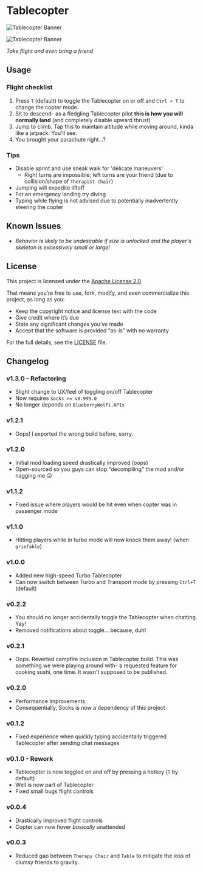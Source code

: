 # Tablecopter

![Tablecopter Banner](https://i.imgur.com/UYKZZ3U.png 'Me and Filecabinet riding on our Copter')

![Tablecopter Banner](https://i.imgur.com/iIDT2oa.png "Tablecopter Gang Headed to Ether's Wolf Park")

_Take flight and even bring a friend_

## Usage

### Flight checklist

1. Press `T` (default) to toggle the Tablecopter on or off and `Ctrl + T` to change the copter mode.
2. Sit to descend- as a fledgling Tablecopter pilot **this is how you will normally land** (and completely disable upward thrust)
3. Jump to climb. Tap this to maintain altitude while moving around, kinda like a jetpack. You'll see.
4. You brought your parachute right...?

### Tips

- Disable sprint and use sneak walk for 'delicate maneuvers'
  - Right turns are impossible; left turns are your friend (due to collision/shape of `Therapist Chair`)
- Jumping will expedite liftoff
- For an emergency landing try diving
- Typing while flying is not advised due to potentially inadvertently steering the copter

## Known Issues

- _Behavior is likely to be undesirable if size is unlocked and the player's skeleton is excessively small or large!_

## License

This project is licensed under the [Apache License 2.0](./LICENSE.txt).

That means you’re free to use, fork, modify, and even commercialize this project, as long as you:

- Keep the copyright notice and license text with the code
- Give credit where it’s due
- State any significant changes you’ve made
- Accept that the software is provided “as-is” with no warranty

For the full details, see the [LICENSE](./LICENSE.txt) file.

## Changelog

### v1.3.0 - Refactoring

- Slight change to UX/feel of toggling on/off Tablecopter
- Now requires `Socks >= v0.999.0`
- No longer depends on `BlueberryWolfi.APIs`

### v1.2.1

- Oops! I exported the wrong build before, sorry.

### v1.2.0

- Initial mod loading speed drastically improved (oops)
- Open-sourced so you guys can stop "decompiling" the mod and/or nagging me 😜

### v1.1.2

- Fixed issue where players would be hit even when copter was in passenger mode

### v1.1.0

- Hitting players while in turbo mode will now knock them away! (when `griefable`)

### v1.0.0

- Added new high-speed Turbo Tablecopter
- Can now switch between Turbo and Transport mode by pressing `Ctrl+T` (default)

### v0.2.2

- You should no longer accidentally toggle the Tablecopter when chatting. Yay!
- Removed notifications about toggle... because, duh!

### v0.2.1

- Oops. Reverted campfire inclusion in Tablecopter build.
  This was something we were playing around with- a requested feature for cooking sushi, one time. It wasn't supposed to be published.

### v0.2.0

- Performance improvements
- Consequentially, Socks is now a dependency of this project

### v0.1.2

- Fixed experience when quickly typing accidentally triggered Tablecopter after sending chat messages

### v0.1.0 - Rework

- Tablecopter is now toggled on and off by pressing a hotkey (`T` by default)
- Well is now part of Tablecopter
- Fixed small bugs flight controls

### v0.0.4

- Drastically improved flight controls
- Copter can now hover _basically_ unattended

### v0.0.3

- Reduced gap between `Therapy Chair` and `Table` to mitigate the loss of clumsy friends to gravity.
